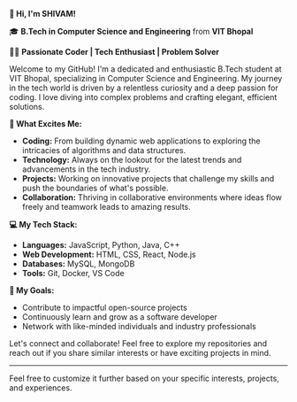 **👋 Hi, I'm SHIVAM!**

🎓 **B.Tech in Computer Science and Engineering** from **VIT Bhopal**

👨‍💻 **Passionate Coder | Tech Enthusiast | Problem Solver**

Welcome to my GitHub! I'm a dedicated and enthusiastic B.Tech student at VIT Bhopal, specializing in Computer Science and Engineering. My journey in the tech world is driven by a relentless curiosity and a deep passion for coding. I love diving into complex problems and crafting elegant, efficient solutions.

**🌟 What Excites Me:**

- **Coding:** From building dynamic web applications to exploring the intricacies of algorithms and data structures.
- **Technology:** Always on the lookout for the latest trends and advancements in the tech industry.
- **Projects:** Working on innovative projects that challenge my skills and push the boundaries of what's possible.
- **Collaboration:** Thriving in collaborative environments where ideas flow freely and teamwork leads to amazing results.

**💻 My Tech Stack:**

- **Languages:** JavaScript, Python, Java, C++
- **Web Development:** HTML, CSS, React, Node.js
- **Databases:** MySQL, MongoDB
- **Tools:** Git, Docker, VS Code

**🚀 My Goals:**

- Contribute to impactful open-source projects
- Continuously learn and grow as a software developer
- Network with like-minded individuals and industry professionals

Let's connect and collaborate! Feel free to explore my repositories and reach out if you share similar interests or have exciting projects in mind.

---

Feel free to customize it further based on your specific interests, projects, and experiences.
<!---
GH-Shivam007/GH-Shivam007 is a ✨ special ✨ repository because its `README.md` (this file) appears on your GitHub profile.
You can click the Preview link to take a look at your changes.
--->
